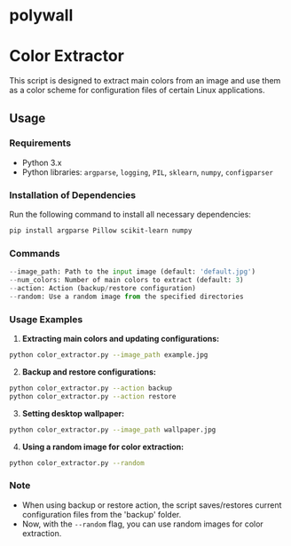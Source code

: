 # polywall
# Color Extractor

This script is designed to extract main colors from an image and use them as a color scheme for configuration files of certain Linux applications.

## Usage

### Requirements

- Python 3.x
- Python libraries: `argparse`, `logging`, `PIL`, `sklearn`, `numpy`, `configparser`

### Installation of Dependencies

Run the following command to install all necessary dependencies:

```bash
pip install argparse Pillow scikit-learn numpy
```

### Commands

```python
--image_path: Path to the input image (default: 'default.jpg')
--num_colors: Number of main colors to extract (default: 3)
--action: Action (backup/restore configuration)
--random: Use a random image from the specified directories
```

### Usage Examples

1. **Extracting main colors and updating configurations:**

```bash
python color_extractor.py --image_path example.jpg
```

2. **Backup and restore configurations:**

```bash
python color_extractor.py --action backup
python color_extractor.py --action restore
```

3. **Setting desktop wallpaper:**

```bash
python color_extractor.py --image_path wallpaper.jpg
```

4. **Using a random image for color extraction:**

```bash
python color_extractor.py --random
```

### Note

- When using backup or restore action, the script saves/restores current configuration files from the 'backup' folder.
- Now, with the `--random` flag, you can use random images for color extraction.
